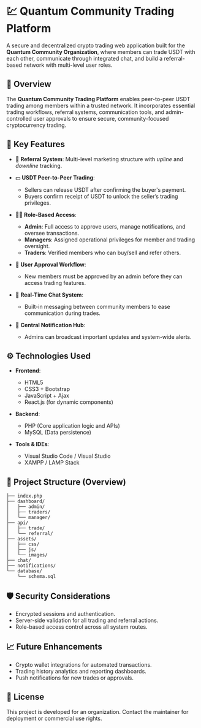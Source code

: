 
# 💹 Quantum Community Trading Platform

A secure and decentralized crypto trading web application built for the **Quantum Community Organization**, where members can trade USDT with each other, communicate through integrated chat, and build a referral-based network with multi-level user roles.

## 🚀 Overview

The **Quantum Community Trading Platform** enables peer-to-peer USDT trading among members within a trusted network. It incorporates essential trading workflows, referral systems, communication tools, and admin-controlled user approvals to ensure secure, community-focused cryptocurrency trading.

## 🧠 Key Features

* 🔁 **Referral System**: Multi-level marketing structure with *upline* and *downline* tracking.
* 💵 **USDT Peer-to-Peer Trading**:

  * Sellers can release USDT after confirming the buyer's payment.
  * Buyers confirm receipt of USDT to unlock the seller’s trading privileges.
* 🧑‍💼 **Role-Based Access**:

  * **Admin**: Full access to approve users, manage notifications, and oversee transactions.
  * **Managers**: Assigned operational privileges for member and trading oversight.
  * **Traders**: Verified members who can buy/sell and refer others.
* 🔐 **User Approval Workflow**:

  * New members must be approved by an admin before they can access trading features.
* 💬 **Real-Time Chat System**:

  * Built-in messaging between community members to ease communication during trades.
* 🔔 **Central Notification Hub**:

  * Admins can broadcast important updates and system-wide alerts.

## ⚙️ Technologies Used

* **Frontend**:

  * HTML5
  * CSS3 + Bootstrap
  * JavaScript + Ajax
  * React.js (for dynamic components)

* **Backend**:

  * PHP (Core application logic and APIs)
  * MySQL (Data persistence)

* **Tools & IDEs**:

  * Visual Studio Code / Visual Studio
  * XAMPP / LAMP Stack

## 📁 Project Structure (Overview)

```
├── index.php
├── dashboard/
│   ├── admin/
│   ├── traders/
│   └── manager/
├── api/
│   ├── trade/
│   └── referral/
├── assets/
│   ├── css/
│   ├── js/
│   └── images/
├── chat/
├── notifications/
└── database/
    └── schema.sql
```

## 🛡️ Security Considerations

* Encrypted sessions and authentication.
* Server-side validation for all trading and referral actions.
* Role-based access control across all system routes.

## 📈 Future Enhancements

* Crypto wallet integrations for automated transactions.
* Trading history analytics and reporting dashboards.
* Push notifications for new trades or approvals.

## 📜 License

This project is developed for an organization. Contact the maintainer for deployment or commercial use rights.




